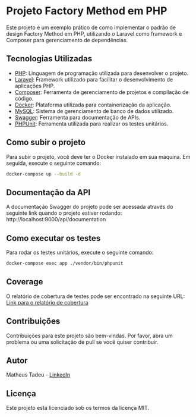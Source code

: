 # Projeto Factory Method em PHP

Este projeto é um exemplo prático de como implementar o padrão de design Factory Method em PHP, utilizando o Laravel como framework e Composer para gerenciamento de dependências.

## Tecnologias Utilizadas
- [PHP](https://www.php.net/): Linguagem de programação utilizada para desenvolver o projeto.
- [Laravel](https://laravel.com/): Framework utilizado para facilitar o desenvolvimento de aplicações PHP.
- [Composer](https://getcomposer.org/): Ferramenta de gerenciamento de projetos e compilação de código.
- [Docker](https://www.docker.com/): Plataforma utilizada para containerização da aplicação.
- [MySQL](https://www.mysql.com/): Sistema de gerenciamento de banco de dados utilizado.
- [Swagger](https://swagger.io/): Ferramenta para documentação de APIs.
- [PHPUnit](https://phpunit.de/): Ferramenta utilizada para realizar os testes unitários.


## Como subir o projeto

Para subir o projeto, você deve ter o Docker instalado em sua máquina. Em seguida, execute o seguinte comando:
```bash
docker-compose up --build -d
```


## Documentação da API

A documentação Swagger do projeto pode ser acessada através do seguinte link quando o projeto estiver rodando: http://localhost:9000/api/documentation


## Como executar os testes

Para rodar os testes unitários, execute o seguinte comando:

```bash
docker-compose exec app ./vendor/bin/phpunit
```


## Coverage

O relatório de cobertura de testes pode ser encontrado na seguinte URL: [Link para o relatório de cobertura](http://localhost:63342/creational-pattern-factory-method-in-php/tests/Coverage/html/index.html)


## Contribuições

Contribuições para este projeto são bem-vindas. Por favor, abra um problema ou uma solicitação de pull se você quiser contribuir.


## Autor

Matheus Tadeu - [LinkedIn](https://www.linkedin.com/in/matheus-tadeu-482a00134/)


## Licença

Este projeto está licenciado sob os termos da licença MIT.
